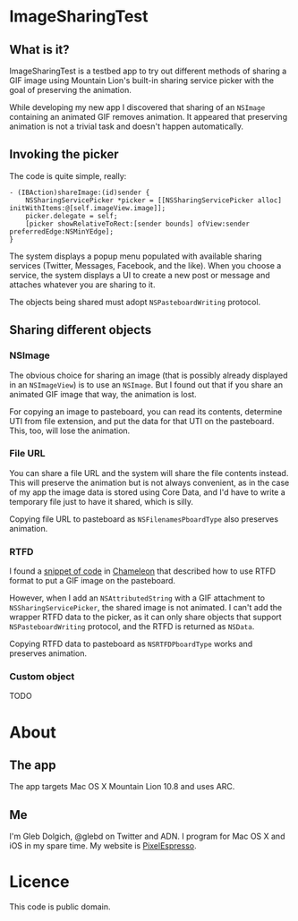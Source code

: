 # ImageSharingTest

## What is it?

ImageSharingTest is a testbed app to try out different methods of sharing a GIF image using Mountain Lion's built-in sharing service picker with the goal of preserving the animation.

While developing my new app I discovered that sharing of an `NSImage` containing an animated GIF removes animation. It appeared that preserving animation is not a trivial task and doesn't happen automatically.

## Invoking the picker

The code is quite simple, really:

	- (IBAction)shareImage:(id)sender {
		NSSharingServicePicker *picker = [[NSSharingServicePicker alloc] initWithItems:@[self.imageView.image]];
		picker.delegate = self;
		[picker showRelativeToRect:[sender bounds] ofView:sender preferredEdge:NSMinYEdge];
	}

The system displays a popup menu populated with available sharing services (Twitter, Messages, Facebook, and the like). When you choose a service, the system displays a UI to create a new post or message and attaches whatever you are sharing to it.

The objects being shared must adopt `NSPasteboardWriting` protocol.

## Sharing different objects

### NSImage

The obvious choice for sharing an image (that is possibly already displayed in an `NSImageView`) is to use an `NSImage`. But I found out that if you share an animated GIF image that way, the animation is lost.

For copying an image to pasteboard, you can read its contents, determine UTI from file extension, and put the data for that UTI on the pasteboard. This, too, will lose the animation.

### File URL

You can share a file URL and the system will share the file contents instead. This will preserve the animation but is not always convenient, as in the case of my app the image data is stored using Core Data, and I'd have to write a temporary file just to have it shared, which is silly.

Copying file URL to pasteboard as `NSFilenamesPboardType` also preserves animation.

### RTFD

I found a [snippet of code](https://github.com/BigZaphod/Chameleon/blob/master/UIKit/Classes/UIPasteboard.m) in [Chameleon](http://chameleonproject.org) that described how to use RTFD format to put a GIF image on the pasteboard.

However, when I add an `NSAttributedString` with a GIF attachment to `NSSharingServicePicker`, the shared image is not animated. I can't add the wrapper RTFD data to the picker, as it can only share objects that support `NSPasteboardWriting` protocol, and the RTFD is returned as `NSData`.

Copying RTFD data to pasteboard as `NSRTFDPboardType` works and preserves animation.

### Custom object

TODO

# About

## The app

The app targets Mac OS X Mountain Lion 10.8 and uses ARC.

## Me

I'm Gleb Dolgich, @glebd on Twitter and ADN. I program for Mac OS X and iOS in my spare time. My website is [PixelEspresso](http://pixelespressoapps.com).

# Licence

This code is public domain.